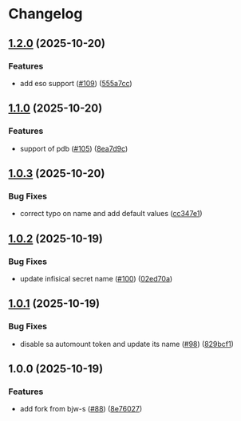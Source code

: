 # Changelog

## [1.2.0](https://github.com/dedsxc/labs/compare/common-1.1.0...common-1.2.0) (2025-10-20)


### Features

* add eso support ([#109](https://github.com/dedsxc/labs/issues/109)) ([555a7cc](https://github.com/dedsxc/labs/commit/555a7cc02178446f5fd31afc7e22fd7de33f6ad9))

## [1.1.0](https://github.com/dedsxc/labs/compare/common-1.0.3...common-1.1.0) (2025-10-20)


### Features

* support of pdb ([#105](https://github.com/dedsxc/labs/issues/105)) ([8ea7d9c](https://github.com/dedsxc/labs/commit/8ea7d9c31470d9ba6b22c8ef97762afec7654793))

## [1.0.3](https://github.com/dedsxc/labs/compare/common-1.0.2...common-1.0.3) (2025-10-20)


### Bug Fixes

* correct typo on name and add default values ([cc347e1](https://github.com/dedsxc/labs/commit/cc347e1e01acd1566c08355e3f4f13cfdf54bfb6))

## [1.0.2](https://github.com/dedsxc/labs/compare/common-1.0.1...common-1.0.2) (2025-10-19)


### Bug Fixes

* update infisical secret name ([#100](https://github.com/dedsxc/labs/issues/100)) ([02ed70a](https://github.com/dedsxc/labs/commit/02ed70a965e04fbed34f693fe90919a4eab3ba7b))

## [1.0.1](https://github.com/dedsxc/labs/compare/common-1.0.0...common-1.0.1) (2025-10-19)


### Bug Fixes

* disable sa automount token and update its name ([#98](https://github.com/dedsxc/labs/issues/98)) ([829bcf1](https://github.com/dedsxc/labs/commit/829bcf1da4da228047bfbc4ce6d25ee054742809))

## 1.0.0 (2025-10-19)


### Features

* add fork from bjw-s ([#88](https://github.com/dedsxc/labs/issues/88)) ([8e76027](https://github.com/dedsxc/labs/commit/8e76027c7868fc5bd8124ab3071f94e461af5ef6))
